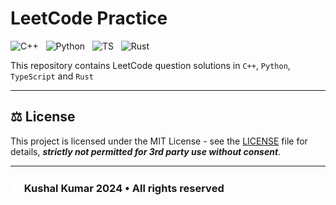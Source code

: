 # LeetCode Practice

<img style="height:25px" src="https://github.com/bcd-kushal/LeetCode-Problems/assets/96081625/2dfa01a8-f233-49f1-9e32-bd4538c376ac" title="C++"/> &nbsp;
<img style="height:25px" src="https://github.com/bcd-kushal/LeetCode-Problems/assets/96081625/e68104ed-80a9-4d57-a1eb-019781542ce3" title="Python" /> &nbsp;
<img style="height:26px" src="https://user-images.githubusercontent.com/25181517/183890598-19a0ac2d-e88a-4005-a8df-1ee36782fde1.png" title="TS"/> &nbsp; 
<img style="height:24px" src="https://github.com/bcd-kushal/LeetCode-Problems/assets/96081625/520d62c1-65ba-415b-827d-b1fe7bb10932" title="Rust" /> &nbsp;   
 
This repository contains LeetCode question solutions in `C++`, `Python`, `TypeScript` and `Rust`

<hr> 
 
## ⚖️ License 
 
This project is licensed under the MIT License - see the <a href=''>LICENSE</a> file for details, ***strictly not permitted for 3rd party use without consent***.

<hr> 

<h3><img title="Kushal-Kumar" width="18" src="https://raw.githubusercontent.com/bcd-kushal/bcd-kushal/main/assets/icons/dark/filled/kushalkumar_bg_dark.png"/>&nbsp;Kushal Kumar 2024 • All rights reserved </h3>
 
